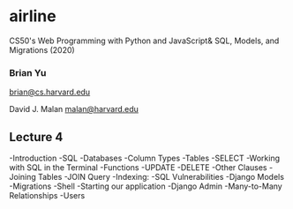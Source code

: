# airline
CS50's Web Programming with Python and JavaScript&amp; SQL, Models, and Migrations (2020)
### Brian Yu
brian@cs.harvard.edu

David J. Malan
malan@harvard.edu
## Lecture 4
-Introduction
-SQL
 -Databases
 -Column Types
-Tables
-SELECT
 -Working with SQL in the Terminal
 -Functions
 -UPDATE
 -DELETE
 -Other Clauses
-Joining Tables
 -JOIN Query
 -Indexing:
 -SQL Vulnerabilities
-Django Models
-Migrations
-Shell
 -Starting our application
-Django Admin
-Many-to-Many Relationships
-Users

